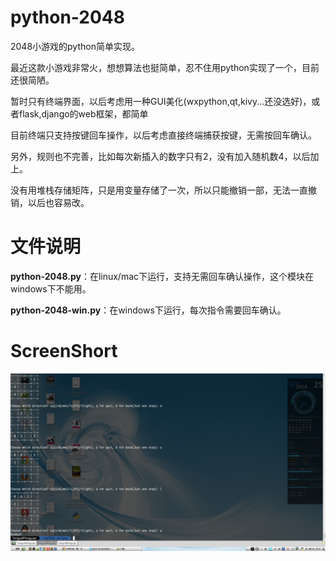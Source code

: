 python-2048
===========

2048小游戏的python简单实现。

最近这款小游戏非常火，想想算法也挺简单，忍不住用python实现了一个，目前还很简陋。

暂时只有终端界面，以后考虑用一种GUI美化(wxpython,qt,kivy...还没选好)，或者flask,django的web框架，都简单

目前终端只支持按键回车操作，以后考虑直接终端捕获按键，无需按回车确认。

另外，规则也不完善，比如每次新插入的数字只有2，没有加入随机数4，以后加上。

没有用堆栈存储矩阵，只是用变量存储了一次，所以只能撤销一部，无法一直撤销，以后也容易改。


文件说明
===

**python-2048.py**：在linux/mac下运行，支持无需回车确认操作，这个模块在windows下不能用。

**python-2048-win.py**：在windows下运行，每次指令需要回车确认。

ScreenShort
===

![Alt img](screenshot.png "ScreenShort")

